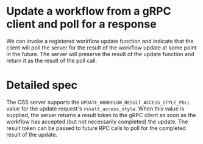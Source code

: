 # Update a workflow from a gRPC client and poll for a response

We can invoke a registered workflow update function and indicate
that the client will poll the server for the result of the workflow update at
some point in the future. The server will preserve the result of the update
function and return it as the result of the poll call.

# Detailed spec

The OSS server supports the `UPDATE_WORKFLOW_RESULT_ACCESS_STYLE_POLL`
value for the update request's `result_access_style`. When this value is
supplied, the server returns a result token to the gRPC client as soon as the
workflow has accepted (but not necessarily completed) the update. The result
token can be passed to future RPC calls to poll for the completed result of the
update.
